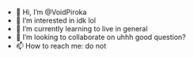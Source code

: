 - 👋 Hi, I’m @VoidPiroka
- 👀 I’m interested in idk lol
- 🌱 I’m currently learning to live in general
- 💞️ I’m looking to collaborate on uhhh good question?
- 📫 How to reach me: do not

<!---
VoidPiroka/VoidPiroka is a ✨ special ✨ repository because its `README.md` (this file) appears on your GitHub profile.
You can click the Preview link to take a look at your changes.
--->
